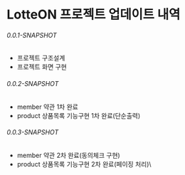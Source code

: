 # LotteON 프로젝트 업데이트 내역

###### 0.0.1-SNAPSHOT

- 프로젝트 구조설계
- 프로젝트 화면 구현

###### 0.0.2-SNAPSHOT
- member 약관 1차 완료
- product 상품목록 기능구현 1차 완료(단순출력)

###### 0.0.3-SNAPSHOT
- member 약관 2차 완료(동의체크 구현)
- product 상품목록 기능구현 2차 완료(페이징 처리)\
